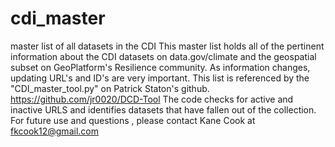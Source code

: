 # cdi_master
master list of all datasets in the CDI
This master list holds all of the pertinent information about the CDI datasets on data.gov/climate and 
the geospatial subset on GeoPlatform's Resilience community. As information changes, updating URL's and ID's are very important. 
This list is referenced by the "CDI_master_tool.py" on Patrick Staton's github. https://github.com/jr0020/DCD-Tool
The code checks for active and inactive URLS and identifies datasets that have fallen out of the collection. For future use and questions
, please contact Kane Cook at fkcook12@gmail.com 
